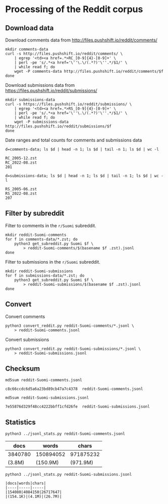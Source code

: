 # Processing of the Reddit corpus

## Download data

Download comments data from http://files.pushshift.io/reddit/comments/

```
mkdir comments-data
curl -s http://files.pushshift.io/reddit/comments/ \
    | egrep '<td><a href=.*>RC_[0-9]{4}-[0-9]+' \
    | perl -pe 's/.*<a href='\''\.\/(.*?)'\''.*/$1/' \
    | while read f; do
    wget -P comments-data http://files.pushshift.io/reddit/comments/$f
done
```

Download submissions data from https://files.pushshift.io/reddit/submissions/

```
mkdir submissions-data
curl -s https://files.pushshift.io/reddit/submissions/ \
    | egrep '<td><a href=.*>RS_[0-9]{4}-[0-9]+' \
    | perl -pe 's/.*<a href='\''\.\/(.*?)'\''.*/$1/' \
    | while read f; do
    wget -P submissions-data http://files.pushshift.io/reddit/submissions/$f
done
```

Date ranges and total counts for comments and submissions data

```
d=comments-data; ls $d | head -n 1; ls $d | tail -n 1; ls $d | wc -l
```

```
RC_2005-12.zst
RC_2022-08.zst
201
```

```
d=submissions-data; ls $d | head -n 1; ls $d | tail -n 1; ls $d | wc -l
```

```
RS_2005-06.zst
RS_2022-08.zst
207
```

## Filter by subreddit

Filter to comments in the `r/Suomi` subreddit.

```
mkdir reddit-Suomi-comments
for f in comments-data/*.zst; do
    python3 get_subreddit.py Suomi $f \
        > reddit-Suomi-comments/$(basename $f .zst).jsonl
done
```

Filter to submissions in the `r/Suomi` subreddit.

```
mkdir reddit-Suomi-submissions
for f in submissions-data/*.zst; do
    python3 get_subreddit.py Suomi $f \
        > reddit-Suomi-submissions/$(basename $f .zst).jsonl
done
```

## Convert

Convert comments

```
python3 convert_reddit.py reddit-Suomi-comments/*.jsonl \
    > reddit-Suomi-comments.jsonl
```

Convert submissions

```
python3 convert_reddit.py reddit-Suomi-submissions/*.jsonl \
    > reddit-Suomi-submissions.jsonl
```

## Checksum

```
md5sum reddit-Suomi-comments.jsonl
```

```
c8c66ccdc6d5a6a23bd89cb47a7c4378  reddit-Suomi-comments.jsonl
```

```
md5sum reddit-Suomi-submissions.jsonl
```

```
7e55876d329f48cc4222bbff1cfd26fe  reddit-Suomi-submissions.jsonl
```

## Statistics

```
python3 ../jsonl_stats.py reddit-Suomi-comments.jsonl
```

|docs|words|chars|
|----|-----|-----|
|3840780|150894052|971875232|
|(3.8M)|(150.9M)|(971.9M)|

```
python3 ../jsonl_stats.py reddit-Suomi-submissions.jsonl
```

```
|docs|words|chars|
|----|-----|-----|
|154080|4084150|26717647|
|(154.1K)|(4.1M)|(26.7M)|
```

